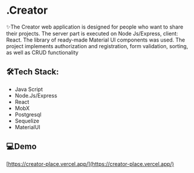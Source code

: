 # .Creator

✨The Creator web application is designed for people who want to share their projects. The server part is executed on Node Js/Express, client: React. The library of ready-made Material UI components was used. The project implements authorization and registration, form validation, sorting, as well as CRUD functionality




## 🛠Tech Stack:

- Java Script
- Node.Js/Express
- React
- MobX
- Postgresql
- Sequelize
- MaterialUI
## 💻Demo

[https://creator-place.vercel.app/](https://creator-place.vercel.app/)

